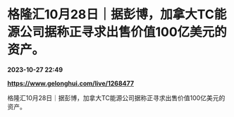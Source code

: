 # 格隆汇10月28日｜据彭博，加拿大TC能源公司据称正寻求出售价值100亿美元的资产。

**2023-10-27 22:49**

**https://www.gelonghui.com/live/1268477**

格隆汇10月28日｜据彭博，加拿大TC能源公司据称正寻求出售价值100亿美元的资产。
